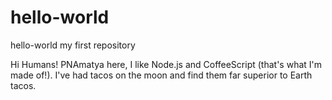 # hello-world
hello-world my first repository

Hi Humans!
PNAmatya here, I like Node.js and CoffeeScript (that's what I'm made of!).  I've had tacos on the moon and find them far superior to Earth tacos.

